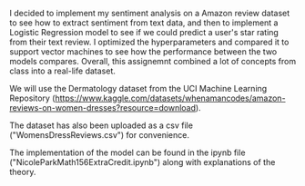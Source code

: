 I decided to implement my sentiment analysis on a Amazon review dataset to see how to extract sentiment from text data, and then to implement a Logistic Regression model to see if we could predict a user's star rating from their text review. I optimized the hyperparameters and compared it to support vector machines to see how the performance between the two models compares. Overall, this assignemnt combined a lot of concepts from class into a real-life dataset.

We will use the Dermatology dataset from the UCI Machine Learning Repository (https://www.kaggle.com/datasets/whenamancodes/amazon-reviews-on-women-dresses?resource=download).

The dataset has also been uploaded as a csv file ("WomensDressReviews.csv") for convenience.

The implementation of the model can be found in the ipynb file ("NicoleParkMath156ExtraCredit.ipynb") along with explanations of the theory.
